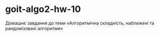 # goit-algo2-hw-10
Домашнє завдання до теми «Алгоритмічна складність, наближені та рандомізовані алгоритми»

